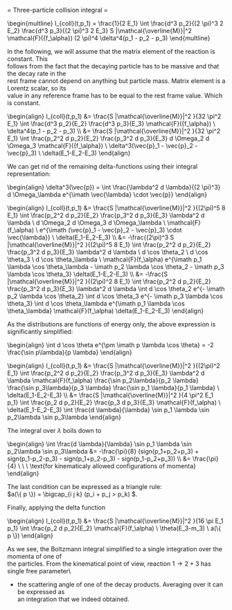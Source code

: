 = Three-particle collision integral =

\begin{multline}
    I_{coll}(t,p_1) = \frac{1}{2 E_1} \int
        \frac{d^3 p_2}{(2 \pi)^3 2 E_2} \frac{d^3 p_3}{(2 \pi)^3 2 E_3}
        S |\mathcal{\overline{M}}|^2 \mathcal{F}(\{f_\alpha\}) (2 \pi)^4
        \delta^4(p_1 - p_2 - p_3)
\end{multline}

In the following, we will assume that the matrix element of the reaction is constant. This \
follows from the fact that the decaying particle has to be massive and that the decay rate in the\
rest frame cannot depend on anything but particle mass. Matrix element is a Lorentz scalar, so its\
value in any reference frame has to be equal to the rest frame value. Which is constant.

\begin{align}
    I_{coll}(t,p_1)
        &= \frac{S |\mathcal{\overline{M}}|^2 }{32 \pi^2 E_1} \int \frac{d^3 p_2}{E_2} \frac{d^3 p_3}{E_3}
            \mathcal{F}(\{f_\alpha\}) \\ \delta^4(p_1 - p_2 - p_3)
        \\\\ &= \frac{S |\mathcal{\overline{M}}|^2 }{32 \pi^2 E_1} \int \frac{p_2^2 d p_2}{E_2} \frac{p_3^2 d p_3}{E_3}
            d \Omega_2 d \Omega_3 \mathcal{F}(\{f_\alpha\})
            \\ \delta^3(\vec{p}_1 - \vec{p}_2 - \vec{p}_3) \\ \delta(E_1-E_2-E_3)
\end{align}

We can get rid of the remaining delta-functions using their integral representation:

\begin{align}
    \delta^3(\vec{p}) = \int \frac{\lambda^2 d \lambda}{(2 \pi)^3} d \Omega_\lambda e^{\imath \vec{\lambda} \cdot \vec{p}}
\end{align}

\begin{align}
    I_{coll}(t,p_1)
        &= \frac{S |\mathcal{\overline{M}}|^2 }{(2\pi)^5 8 E_1}
            \int \frac{p_2^2 d p_2}{E_2} \frac{p_3^2 d p_3}{E_3} \lambda^2 d \lambda
            \\ d \Omega_2 d \Omega_3 d \Omega_\lambda \\ \mathcal{F}(f_\alpha)
            \\ e^{\imath (\vec{p}\_1 - \vec{p}\_2 - \vec{p}\_3) \cdot \vec{\lambda}}
            \\ \delta(E_1-E_2-E_3)
        \\\\ &= -\frac{(2\pi)^3 S |\mathcal{\overline{M}}|^2 }{(2\pi)^5 8 E_1}
            \int \frac{p_2^2 d p_2}{E_2} \frac{p_3^2 d p_3}{E_3} \lambda^2 d \lambda
            \\ d \cos \theta_2 \\ d \cos \theta_3 \\ d \cos \theta_\lambda \\ \mathcal{F}(f_\alpha)
            e^{\imath p_1 \lambda \cos \theta_\lambda - \imath p_2 \lambda \cos \theta_2 - \imath p_3 \lambda \cos \theta_3}
            \delta(E_1-E_2-E_3)
        \\\\ &= -\frac{S |\mathcal{\overline{M}}|^2 }{(2\pi)^2 8 E_1}
            \int \frac{p_2^2 d p_2}{E_2} \frac{p_3^2 d p_3}{E_3} \lambda^2 d \lambda
            \int d \cos \theta_2 e^{- \imath p_2 \lambda \cos \theta_2}
            \int d \cos \theta_3 e^{- \imath p_3 \lambda \cos \theta_3}
            \int d \cos \theta_\lambda e^{\imath p_1 \lambda \cos \theta_\lambda}
            \mathcal{F}(f_\alpha) \delta(E_1-E_2-E_3)
\end{align}

As the distributions are functions of energy only, the above expression is significantly simplified:

\begin{align}
    \int d \cos \theta e^{\pm \imath p \lambda \cos \theta} = -2 \frac{\sin p\lambda}{p \lambda}
\end{align}

\begin{align}
    I_{coll}(t,p_1)
        &= \frac{S |\mathcal{\overline{M}}|^2 }{(2\pi)^2 E_1}
            \int \frac{p_2^2 d p_2}{E_2} \frac{p_3^2 d p_3}{E_3} \lambda^2 d \lambda
            \mathcal{F}(f_\alpha)
            \frac{\sin p_2\lambda}{p_2 \lambda}
            \frac{\sin p_3\lambda}{p_3 \lambda}
            \frac{\sin p_1 \lambda}{p_1 \lambda}
            \\ \delta(E_1-E_2-E_3)
        \\\\ &= \frac{S |\mathcal{\overline{M}}|^2 }{4 \pi^2 E_1 p_1}
            \int \frac{p_2 d p_2}{E_2} \frac{p_3 d p_3}{E_3}
            \mathcal{F}(f_\alpha) \\ \delta(E_1-E_2-E_3)
            \int \frac{d \lambda}{\lambda}  \sin p_1 \lambda \sin p_2\lambda \sin p_3\lambda
\end{align}

The integral over $\lambda$ boils down to

\begin{align}
    \int \frac{d \lambda}{\lambda}  \sin p_1 \lambda \sin p_2\lambda \sin p_3\lambda &=
    -\frac{\pi}{8} (sign(p_1+p_2+p_3) + sign(p_1-p_2-p_3) - sign(p_1+p_2-p_3) - sign(p_1-p_2+p_3))
    \\\\ &= \frac{\pi}{4} \\ \\ \\ \text{for kinematicaly allowed configurations of momenta}
\end{align}

The last condition can be expressed as a triangle rule: \
$a(\\{ p \\}) = \bigcap_{i j k} (p_i + p_j > p_k) $.

Finally, applying the delta function

\begin{align}
    I_{coll}(t,p_1)
        &= \frac{S |\mathcal{\overline{M}}|^2 }{16 \pi E_1 p_1}
            \int \frac{p_2 d p_2}{E_2} \mathcal{F}(f_\alpha) \\ \theta(E_3-m_3) \\ a(\\{ p \\})
\end{align}

As we see, the Boltzmann integral simplified to a single integration over the momenta of one of\
the particles. From the kinematical point of view, reaction $1 \to 2 + 3$ has single free parameter\
- the scattering angle of one of the decay products. Averaging over it can be expressed as \
an integration that we indeed obtained.
